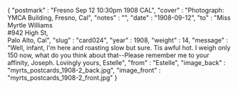 {
  "postmark" : "Fresno Sep 12 10:30pm 1908 CAL",
  "cover" : "Photograph: YMCA Building, Fresno, Cal",
  "notes" : "",
  "date" : "1908-09-12",
  "to" : "Miss Myrtle Williams<br> #942 High St,<br>Palo Alto, Cal",
  "slug" : "card024",
  "year" : 1908,
  "weight" : 14,
  "message" : "Well, infant, I'm here and roasting slow but sure. Tis awful hot. I weigh only 150 now, what do you think about that--Please remember me to your affinity, Joseph. Lovingly yours, Estelle",
  "from" : "Estelle",
  "image_back" : "myrts_postcards_1908-2_back.jpg",
  "image_front" : "myrts_postcards_1908-2_front.jpg"
}
